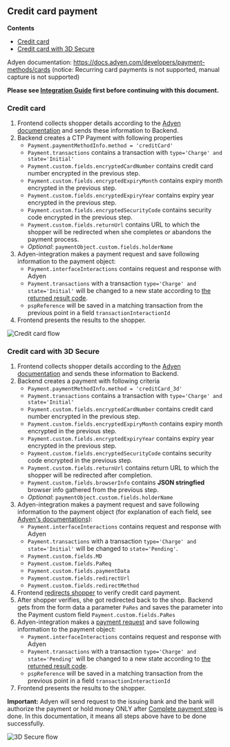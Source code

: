 ## Credit card payment

<!-- START doctoc generated TOC please keep comment here to allow auto update -->
<!-- DON'T EDIT THIS SECTION, INSTEAD RE-RUN doctoc TO UPDATE -->
**Contents**

- [Credit card](#credit-card)
- [Credit card with 3D Secure](#credit-card-with-3d-secure)

<!-- END doctoc generated TOC please keep comment here to allow auto update -->

Adyen documentation: https://docs.adyen.com/developers/payment-methods/cards (notice: Recurring card payments is not supported, manual capture is not supported)

**Please see [Integration Guide](IntegrationGuide.md) first before continuing with this document.**

### Credit card
1. Frontend collects shopper details according to the [Adyen documentation](https://docs.adyen.com/developers/payment-methods/cards#step1collectshopperdetails)
and sends these information to Backend.
1. Backend creates a CTP Payment with following properties
    * `Payment.paymentMethodInfo.method = 'creditCard'`
    * `Payment.transactions` contains a transaction with `type='Charge' and state='Initial'`
    * `Payment.custom.fields.encryptedCardNumber` contains credit card number encrypted in the previous step.
    * `Payment.custom.fields.encryptedExpiryMonth` contains expiry month encrypted in the previous step.
    * `Payment.custom.fields.encryptedExpiryYear` contains expiry year encrypted in the previous step.
    * `Payment.custom.fields.encryptedSecurityCode` contains security code encrypted in the previous step.
    * `Payment.custom.fields.returnUrl` contains URL to which the shopper will be redirected when she completes or abandons the payment process.
    * *Optional*: `paymentObject.custom.fields.holderName`
1. Adyen-integration makes a payment request and save following information to the payment object:
    * `Payment.interfaceInteractions` contains request and response with Adyen 
    * `Payment.transactions` with a transaction `type='Charge' and state='Initial'` will be changed to a new state according to [the returned result code](./IntegrationGuide.md#mapping-from-adyen-result-codes-to-ctp-transaction-state).
    * `pspReference` will be saved in a matching transaction from the previous point in a field `transactionInteractionId`
1. Frontend presents the results to the shopper.

![Credit card flow](https://user-images.githubusercontent.com/803826/55894199-fb050b80-5bb9-11e9-88e9-7efbe62c55bb.png)

### Credit card with 3D Secure
1. Frontend collects shopper details according to the [Adyen documentation](https://docs.adyen.com/developers/payment-methods/cards-with-3d-secure#step1collectshopperdetails)
and sends these information to Backend.
1. Backend creates a payment with following criteria
    * `Payment.paymentMethodInfo.method = 'creditCard_3d'`
    * `Payment.transactions` contains a transaction with `type='Charge' and state='Initial'`
    * `Payment.custom.fields.encryptedCardNumber` contains credit card number encrypted in the previous step.
    * `Payment.custom.fields.encryptedExpiryMonth` contains expiry month encrypted in the previous step.
    * `Payment.custom.fields.encryptedExpiryYear` contains expiry year encrypted in the previous step.
    * `Payment.custom.fields.encryptedSecurityCode` contains security code encrypted in the previous step.
    * `Payment.custom.fields.returnUrl` contains return URL to which the shopper will be redirected after completion.
    * `Payment.custom.fields.browserInfo` contains **JSON stringfied** browser info gathered from the previous step.
    * *Optional*: `paymentObject.custom.fields.holderName`
1. Adyen-integration makes a payment request and save following information to the payment object (for explanation of each field, see [Adyen's documentations](https://docs.adyen.com/developers/payment-methods/cards-with-3d-secure#step2makeapayment)):
    * `Payment.interfaceInteractions` contains request and response with Adyen
    * `Payment.transactions` with a transaction `type='Charge' and state='Initial'` will be changed to `state='Pending'`.
    * `Payment.custom.fields.MD`
    * `Payment.custom.fields.PaReq`  
    * `Payment.custom.fields.paymentData`  
    * `Payment.custom.fields.redirectUrl`  
    * `Payment.custom.fields.redirectMethod`
1. Frontend [redirects shopper](https://docs.adyen.com/developers/payment-methods/cards-with-3d-secure#step3redirectshopper) to verify credit card payment.
1. After shopper verifies, she got redirected back to the shop. Backend gets from the form data a parameter `PaRes` and saves the parameter into the Payment custom field `Payment.custom.fields.PaRes`
1. Adyen-integration makes a [payment request](https://docs.adyen.com/developers/payment-methods/cards-with-3d-secure#step4completepayment) and save following information to the payment object:
    * `Payment.interfaceInteractions` contains request and response with Adyen 
    * `Payment.transactions` with a transaction `type='Charge' and state='Pending'` will be changed to a new state according to [the returned result code](IntegrationGuide.md#mapping-from-adyen-result-codes-to-ctp-transaction-state).
    * `pspReference` will be saved in a matching transaction from the previous point in a field `transactionInteractionId`
1. Frontend presents the results to the shopper.

**Important:** Adyen will send request to the issuing bank and the bank will authorize the payment or hold money ONLY after [Complete payment step](https://docs.adyen.com/developers/payment-methods/cards-with-3d-secure#step4completepayment) is done. In this documentation, it means all steps above have to be done successfully. 

![3D Secure flow](https://user-images.githubusercontent.com/803826/55894047-b0838f00-5bb9-11e9-9377-c7db2a0c40f7.png)